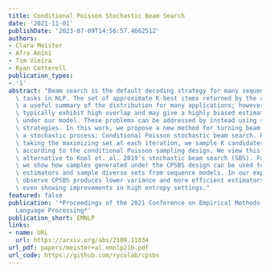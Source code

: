 ```yaml
---
title: Conditional Poisson Stochastic Beam Search
date: '2021-11-01'
publishDate: '2023-07-09T14:56:57.466251Z'
authors:
- Clara Meister
- Afra Amini
- Tim Vieira
- Ryan Cotterell
publication_types:
- '1'
abstract: "Beam search is the default decoding strategy for many sequence generation\
  \ tasks in NLP. The set of approximate K-best items returned by the algorithm is\
  \ a useful summary of the distribution for many applications; however, the candidates\
  \ typically exhibit high overlap and may give a highly biased estimate for expectations\
  \ under our model. These problems can be addressed by instead using stochastic decoding\
  \ strategies. In this work, we propose a new method for turning beam search into\
  \ a stochastic process: Conditional Poisson stochastic beam search. Rather than\
  \ taking the maximizing set at each iteration, we sample K candidates without replacement\
  \ according to the conditional Poisson sampling design. We view this as a more natural\
  \ alternative to Kool et. al. 2019's stochastic beam search (SBS). Furthermore,\
  \ we show how samples generated under the CPSBS design can be used to build consistent\
  \ estimators and sample diverse sets from sequence models. In our experiments, we\
  \ observe CPSBS produces lower variance and more efficient estimators than SBS,\
  \ even showing improvements in high entropy settings."
featured: false
publication: '*Proceedings of the 2021 Conference on Empirical Methods in Natural
  Language Processing*'
publication_short: EMNLP
links:
- name: URL
  url: https://arxiv.org/abs/2109.11034
url_pdf: papers/meister+al.emnlp21b.pdf
url_code: https://github.com/rycolab/cpsbs
---
```


